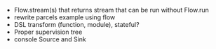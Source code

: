 - Flow.stream(s) that returns stream that can be run without Flow.run
- rewrite parcels example using flow
- DSL transform (function, module), stateful?
- Proper supervision tree
- console Source and Sink
